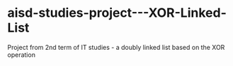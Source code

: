 # aisd-studies-project---XOR-Linked-List
Project from 2nd term of IT studies - a doubly linked list based on the XOR operation
